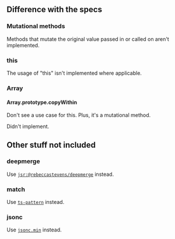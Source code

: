 ## Difference with the specs

### Mutational methods

Methods that mutate the original value passed in or called on aren't implemented.

### this

The usage of "this" isn't implemented where applicable.

### Array

#### Array.prototype.copyWithin

Don't see a use case for this.
Plus, it's a mutational method.

Didn't implement.

## Other stuff not included

### deepmerge

Use [`jsr:@rebeccastevens/deepmerge`](https://github.com/RebeccaStevens/deepmerge-ts) instead.

### match

Use [`ts-pattern`](https://github.com/gvergnaud/ts-pattern) instead.

### jsonc

Use [`jsonc.min`](https://www.npmjs.com/package/jsonc.min/) instead.
